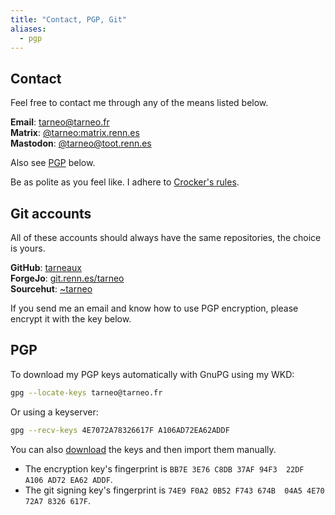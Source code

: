 ```yaml
---
title: "Contact, PGP, Git"
aliases:
  - pgp
---
```


## Contact

Feel free to contact me through any of the means listed below.

**Email**: tarneo@tarneo.fr\
**Matrix**: [@tarneo:matrix.renn.es](https://matrix.to/#/@tarneo:matrix.renn.es)\
**Mastodon**: <a rel="me" href="https://toot.renn.es/@tarneo">@tarneo@toot.renn.es</a>

Also see [PGP](#pgp) below.

Be as polite as you feel like. I adhere to [Crocker's rules](http://sl4.org/crocker.html).

## Git accounts

All of these accounts should always have the same repositories, the choice is yours.

**GitHub**: [tarneaux](https://github.com/tarneaux)\
**ForgeJo**: [git.renn.es/tarneo](https://git.renn.es/tarneo/)\
**Sourcehut**: [~tarneo](https://git.renn.es/~tarneo/)

If you send me an email and know how to use PGP encryption, please encrypt it with the key below.

## PGP

To download my PGP keys automatically with GnuPG using my WKD:

```sh
gpg --locate-keys tarneo@tarneo.fr
```

Or using a keyserver:

```sh
gpg --recv-keys 4E7072A78326617F A106AD72EA62ADDF
```

You can also [download](/.well-known/openpgpkey/hu/twnxbp33gur4nwext9bzmm6mahjw44hr) the keys and then import them manually.

- The encryption key's fingerprint is `BB7E 3E76 C8DB 37AF 94F3  22DF A106 AD72 EA62 ADDF`.
- The git signing key's fingerprint is `74E9 F0A2 0B52 F743 674B  04A5 4E70 72A7 8326 617F`.
